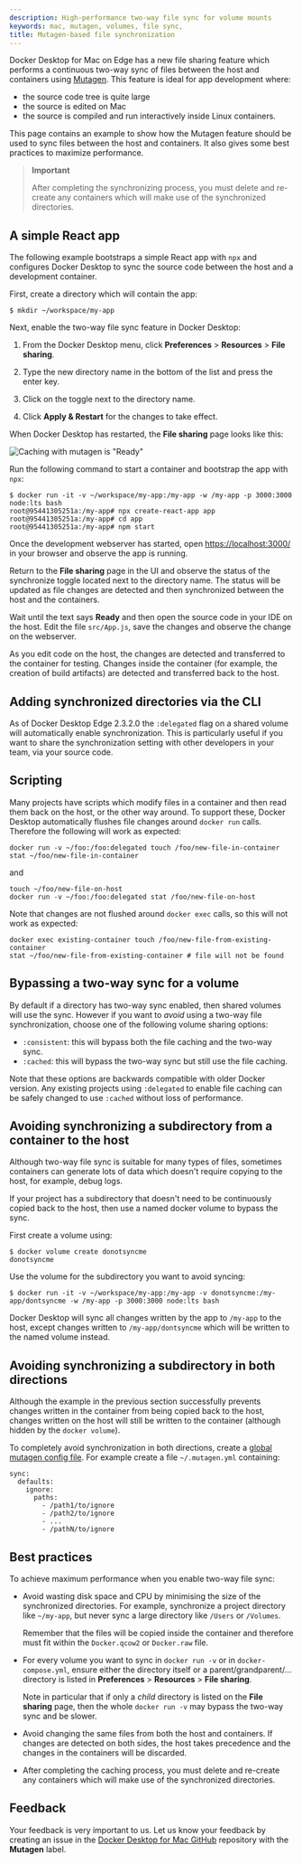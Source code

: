```yaml
---
description: High-performance two-way file sync for volume mounts
keywords: mac, mutagen, volumes, file sync,
title: Mutagen-based file synchronization
---
```


Docker Desktop for Mac on Edge has a new file sharing feature which performs
a continuous two-way sync of files between the host and containers using
[Mutagen](https://mutagen.io/). This feature is ideal for app development where:

- the source code tree is quite large
- the source is edited on Mac
- the source is compiled and run interactively inside Linux containers.

This page contains an example to show how the Mutagen feature should be used to sync files between the host and containers. It also gives some best practices to maximize performance.

> **Important**
>
> After completing the synchronizing process, you must delete and re-create any containers which will make use of the synchronized directories.

## A simple React app

The following example bootstraps a simple React app with `npx` and configures
Docker Desktop to sync the source code between the host and a
development container.

First, create a directory which will contain the app:

```
$ mkdir ~/workspace/my-app
```
Next, enable the two-way file sync feature in Docker Desktop:

1. From the Docker Desktop menu, click **Preferences** > **Resources** > **File sharing**.

2. Type the new directory name in the bottom of the list and press the enter key.

3. Click on the toggle next to the directory name.

4.  Click **Apply & Restart** for the changes to take effect.

When Docker Desktop has restarted, the **File sharing** page looks like
this:

![Caching with mutagen is "Ready"](images/mac-mutagen-ready.png)

Run the following command to start a container and bootstrap the app with `npx`:

```
$ docker run -it -v ~/workspace/my-app:/my-app -w /my-app -p 3000:3000 node:lts bash
root@95441305251a:/my-app# npx create-react-app app
root@95441305251a:/my-app# cd app
root@95441305251a:/my-app# npm start
```

Once the development webserver has started, open [https://localhost:3000/](https://localhost:3000/) in
your browser and observe the app is running.

Return to the **File sharing** page in the UI and observe the status of the synchronize toggle located next to the directory name. The status will be
updated as file changes are detected and then synchronized between the host
and the containers.

Wait until the text says **Ready** and then open the source code in your IDE on
the host. Edit the file `src/App.js`, save the changes and observe the change
on the webserver.

As you edit code on the host, the changes are detected and transferred to the
container for testing. Changes inside the container (for example, the creation of build artifacts) are detected and transferred back to the host.

## Adding synchronized directories via the CLI

As of Docker Desktop Edge 2.3.2.0 the `:delegated` flag on a shared volume will 
automatically enable synchronization. This is particularly useful if you want to share
the synchronization setting with other developers in your team, via your source code.

## Scripting

Many projects have scripts which modify files in a container and then read them back on
the host, or the other way around. To support these, Docker Desktop automatically flushes
file changes around `docker run` calls. Therefore the following will work as expected:

```
docker run -v ~/foo:/foo:delegated touch /foo/new-file-in-container
stat ~/foo/new-file-in-container
```

and

```
touch ~/foo/new-file-on-host
docker run -v ~/foo:/foo:delegated stat /foo/new-file-on-host
```

Note that changes are not flushed around `docker exec` calls, so this will not work as
expected:

```
docker exec existing-container touch /foo/new-file-from-existing-container
stat ~/foo/new-file-from-existing-container # file will not be found
```

## Bypassing a two-way sync for a volume

By default if a directory has two-way sync enabled, then shared volumes will use the
sync. However if you want to *avoid* using a two-way file synchronization, choose
one of the following volume sharing options:

- `:consistent`: this will bypass both the file caching and the two-way sync.
- `:cached`: this will bypass the two-way sync but still use the file caching.

Note that these options are backwards compatible with older Docker version. Any existing
projects using `:delegated` to enable file caching can be safely changed to use `:cached`
without loss of performance.

## Avoiding synchronizing a subdirectory from a container to the host

Although two-way file sync is suitable for many types of files, sometimes containers can
generate lots of data which doesn't require copying to the host, for example, debug logs.

If your project has a subdirectory that doesn't need to be continuously copied back to
the host, then use a named docker volume to bypass the sync.

First create a volume using:

```
$ docker volume create donotsyncme
donotsyncme
```

Use the volume for the subdirectory you want to avoid syncing:

```
$ docker run -it -v ~/workspace/my-app:/my-app -v donotsyncme:/my-app/dontsyncme -w /my-app -p 3000:3000 node:lts bash
```

Docker Desktop will sync all changes written by the app to `/my-app` to
the host, except changes written to `/my-app/dontsyncme` which will be written
to the named volume instead.

## Avoiding synchronizing a subdirectory in both directions

Although the example in the previous section successfully prevents changes written in
the container from being copied back to the host, changes written on the host will
still be written to the container (although hidden by the `docker volume`).

To completely avoid synchronization in both directions, create a
[global mutagen config file](https://mutagen.io/documentation/introduction/configuration#configuration-files).
For example create a file `~/.mutagen.yml` containing:

```
sync:
  defaults:
    ignore:
      paths:
        - /path1/to/ignore
        - /path2/to/ignore
        - ...
        - /pathN/to/ignore
```

## Best practices

To achieve maximum performance when you enable two-way file sync:

- Avoid wasting disk space and CPU by minimising the size of the synchronized
  directories. For example, synchronize a project directory like `~/my-app`, but
  never sync a large directory like `/Users` or `/Volumes`.

  Remember that the files will be copied inside the container and therefore must fit within the
  `Docker.qcow2` or `Docker.raw` file.
- For every volume you want to sync in `docker run -v` or in
  `docker-compose.yml`, ensure either the directory itself or a
  parent/grandparent/... directory is listed in **Preferences** > **Resources** > **File sharing**.

   Note in particular that if only a *child* directory is listed
  on the **File sharing** page, then the whole `docker run -v` may bypass the two-way sync and be slower.

- Avoid changing the same files from both the host and containers. If changes
  are detected on both sides, the host takes precedence and the changes in the containers will be discarded.

- After completing the caching process, you must delete and re-create any containers which will make use of the synchronized directories.

## Feedback

Your feedback is very important to us. Let us know your feedback by creating an issue in the [Docker Desktop for Mac GitHub](https://github.com/docker/for-mac/issues) repository with the **Mutagen** label.
